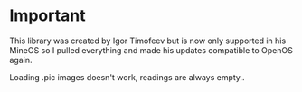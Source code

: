 Important
======
This library was created by Igor Timofeev but is now only supported in his MineOS so I pulled everything and made his updates compatible to OpenOS again.

Loading .pic images doesn't work, readings are always empty..
